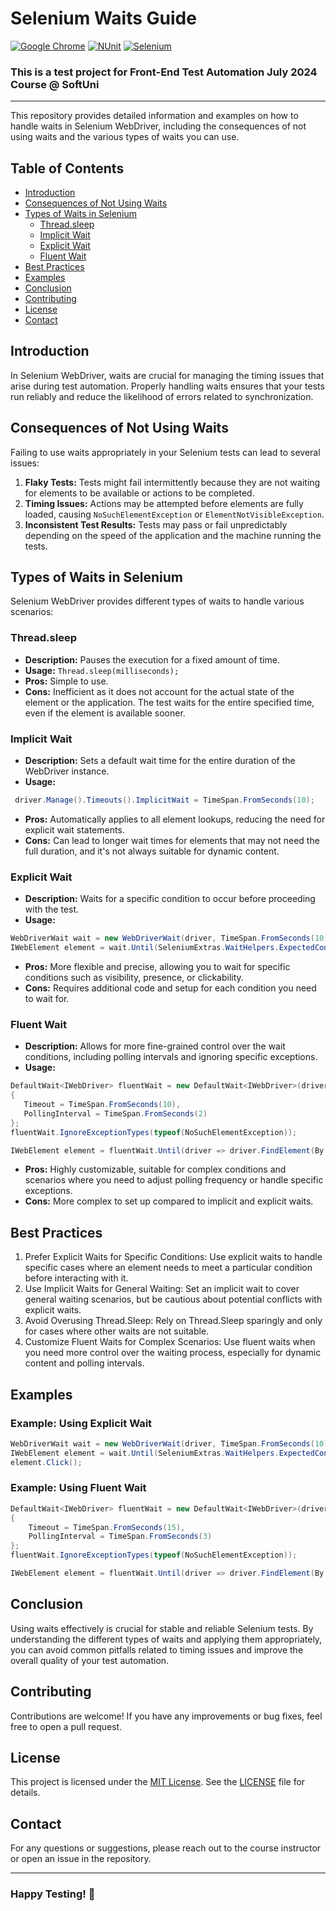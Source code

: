 # Selenium Waits Guide
[![Google Chrome](https://img.shields.io/badge/tested%20on-Google%20Chrome-4285F4.svg)](https://www.google.com/chrome/)
[![NUnit](https://img.shields.io/badge/tested%20with-NUnit-22B2B0.svg)](https://nunit.org/)
[![Selenium](https://img.shields.io/badge/tested%20with-Selenium-43B02A.svg)](https://www.selenium.dev/)
### This is a test project for Front-End Test Automation July 2024 Course @ SoftUni
---

This repository provides detailed information and examples on how to handle waits in Selenium WebDriver, including the consequences of not using waits and the various types of waits you can use.

## Table of Contents

- [Introduction](#introduction)
- [Consequences of Not Using Waits](#consequences-of-not-using-waits)
- [Types of Waits in Selenium](#types-of-waits-in-selenium)
  - [Thread.sleep](#threadsleeptime)
  - [Implicit Wait](#implicit-wait)
  - [Explicit Wait](#explicit-wait)
  - [Fluent Wait](#fluent-wait)
- [Best Practices](#best-practices)
- [Examples](#examples)
- [Conclusion](#conclusion)
- [Contributing](#Contributing)
- [License](#License)
- [Contact](#Contact)
  
## Introduction

In Selenium WebDriver, waits are crucial for managing the timing issues that arise during test automation. Properly handling waits ensures that your tests run reliably and reduce the likelihood of errors related to synchronization.

## Consequences of Not Using Waits

Failing to use waits appropriately in your Selenium tests can lead to several issues:

1. **Flaky Tests:** Tests might fail intermittently because they are not waiting for elements to be available or actions to be completed.
2. **Timing Issues:** Actions may be attempted before elements are fully loaded, causing `NoSuchElementException` or `ElementNotVisibleException`.
3. **Inconsistent Test Results:** Tests may pass or fail unpredictably depending on the speed of the application and the machine running the tests.

## Types of Waits in Selenium

Selenium WebDriver provides different types of waits to handle various scenarios:

### Thread.sleep

- **Description:** Pauses the execution for a fixed amount of time.
- **Usage:** `Thread.sleep(milliseconds);`
- **Pros:** Simple to use.
- **Cons:** Inefficient as it does not account for the actual state of the element or the application. The test waits for the entire specified time, even if the element is available sooner.

### Implicit Wait

- **Description:** Sets a default wait time for the entire duration of the WebDriver instance.
- **Usage:** 
 ```csharp
  driver.Manage().Timeouts().ImplicitWait = TimeSpan.FromSeconds(10);
 ```
- **Pros:** Automatically applies to all element lookups, reducing the need for explicit wait statements.
- **Cons:** Can lead to longer wait times for elements that may not need the full duration, and it's not always suitable for dynamic content.

### Explicit Wait
- **Description:** Waits for a specific condition to occur before proceeding with the test.
- **Usage:**
 ```csharp
 WebDriverWait wait = new WebDriverWait(driver, TimeSpan.FromSeconds(10));
 IWebElement element = wait.Until(SeleniumExtras.WaitHelpers.ExpectedConditions.ElementIsVisible(By.Id("elementId")));
 ```
- **Pros:** More flexible and precise, allowing you to wait for specific conditions such as visibility, presence, or clickability.
- **Cons:** Requires additional code and setup for each condition you need to wait for.
  
### Fluent Wait
- **Description:** Allows for more fine-grained control over the wait conditions, including polling intervals and ignoring specific exceptions.
- **Usage:**
 ```csharp
DefaultWait<IWebDriver> fluentWait = new DefaultWait<IWebDriver>(driver)
{
    Timeout = TimeSpan.FromSeconds(10),
    PollingInterval = TimeSpan.FromSeconds(2)
};
fluentWait.IgnoreExceptionTypes(typeof(NoSuchElementException));

IWebElement element = fluentWait.Until(driver => driver.FindElement(By.Id("elementId")));
```
- **Pros:** Highly customizable, suitable for complex conditions and scenarios where you need to adjust polling frequency or handle specific exceptions.
- **Cons:** More complex to set up compared to implicit and explicit waits.

## Best Practices
1. Prefer Explicit Waits for Specific Conditions: Use explicit waits to handle specific cases where an element needs to meet a particular condition before interacting with it.
2. Use Implicit Waits for General Waiting: Set an implicit wait to cover general waiting scenarios, but be cautious about potential conflicts with explicit waits.
3. Avoid Overusing Thread.Sleep: Rely on Thread.Sleep sparingly and only for cases where other waits are not suitable.
4. Customize Fluent Waits for Complex Scenarios: Use fluent waits when you need more control over the waiting process, especially for dynamic content and polling intervals.

## Examples

### Example: Using Explicit Wait
```csharp
WebDriverWait wait = new WebDriverWait(driver, TimeSpan.FromSeconds(10));
IWebElement element = wait.Until(SeleniumExtras.WaitHelpers.ExpectedConditions.ElementToBeClickable(By.Id("submitButton")));
element.Click();
```

### Example: Using Fluent Wait
```csharp
DefaultWait<IWebDriver> fluentWait = new DefaultWait<IWebDriver>(driver)
{
    Timeout = TimeSpan.FromSeconds(15),
    PollingInterval = TimeSpan.FromSeconds(3)
};
fluentWait.IgnoreExceptionTypes(typeof(NoSuchElementException));

IWebElement element = fluentWait.Until(driver => driver.FindElement(By.Id("dynamicElement")));
```
## Conclusion
Using waits effectively is crucial for stable and reliable Selenium tests. By understanding the different types of waits and applying them appropriately, you can avoid common pitfalls related to timing issues and improve the overall quality of your test automation.

## Contributing
Contributions are welcome! If you have any improvements or bug fixes, feel free to open a pull request.

## License
This project is licensed under the [MIT License](LICENSE). See the [LICENSE](LICENSE) file for details.

## Contact
For any questions or suggestions, please reach out to the course instructor or open an issue in the repository.

---
### Happy Testing! 🚀
